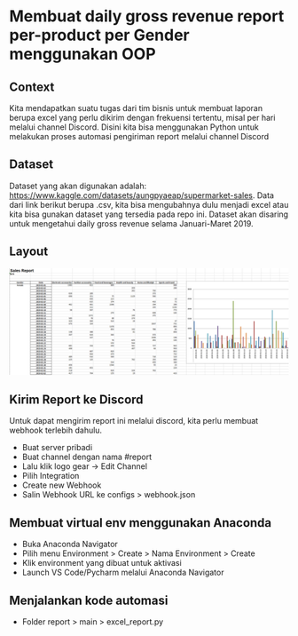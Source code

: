 # Membuat daily gross revenue report per-product per Gender menggunakan OOP

## Context
Kita mendapatkan suatu tugas dari tim bisnis untuk membuat laporan berupa excel yang perlu dikirim dengan frekuensi tertentu, misal per hari melalui channel Discord.
Disini kita bisa menggunakan Python untuk melakukan proses automasi pengiriman report melalui channel Discord


## Dataset
Dataset yang akan digunakan adalah:
https://www.kaggle.com/datasets/aungpyaeap/supermarket-sales. Data dari link berikut berupa .csv, kita bisa mengubahnya dulu menjadi excel atau kita bisa gunakan dataset yang tersedia pada repo ini.
Dataset akan disaring untuk mengetahui daily gross revenue selama Januari-Maret 2019.

## Layout
![alt text](images/layout.PNG)


## Kirim Report ke Discord
Untuk dapat mengirim report ini melalui discord, kita perlu membuat webhook terlebih dahulu.
- Buat server pribadi
- Buat channel dengan nama #report
- Lalu klik logo gear -> Edit Channel
- Pilih Integration
- Create new Webhook
- Salin Webhook URL ke configs > webhook.json


## Membuat virtual env menggunakan Anaconda

- Buka Anaconda Navigator
- Pilih menu Environment > Create > Nama Environment > Create
- Klik environment yang dibuat untuk aktivasi
- Launch VS Code/Pycharm melalui Anaconda Navigator

## Menjalankan kode automasi
- Folder report > main > excel_report.py
